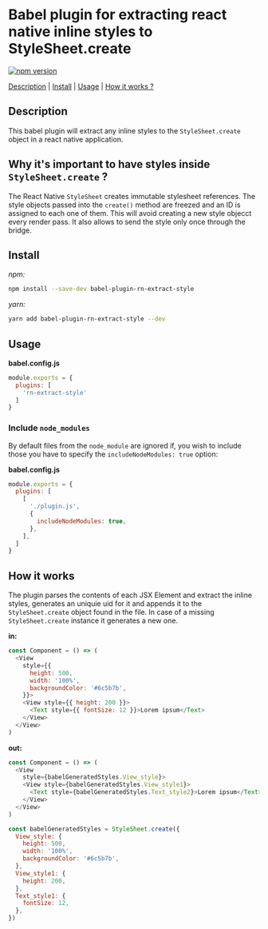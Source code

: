 # Babel plugin for extracting react native inline styles to StyleSheet.create

[![npm version](https://img.shields.io/npm/v/babel-plugin-rn-extract-style.svg?style=flat-square)](https://www.npmjs.com/package/babel-plugin-rn-extract-style)

[Description](#description) | [Install](#install) | [Usage](#usage) | [How it works ?](#how-it-works)

## Description

This babel plugin will extract any inline styles to the `StyleSheet.create` object in a react native application.

## Why it's important to have styles inside `StyleSheet.create` ?

The React Native `StyleSheet` creates immutable stylesheet references.
The style objects passed into the `create()` method are freezed and an ID is assigned to each one of them.
This will avoid creating a new style objecct every render pass.
It also allows to send the style only once through the bridge.

## Install

<i>npm:</i>

```sh
npm install --save-dev babel-plugin-rn-extract-style
```

<i>yarn:</i>

```sh
yarn add babel-plugin-rn-extract-style --dev
```

## Usage

<b>babel.config.js</b>
```js
module.exports = {
  plugins: [
    'rn-extract-style'
  ]
}
```

### Include `node_modules`

By default files from the `node_module` are ignored if, you wish to include those you have to specify the `includeNodeModules: true` option:

<b>babel.config.js</b>
```js
module.exports = {
  plugins: [
    [
      './plugin.js',
      {
        includeNodeModules: true,
      },
    ],
  ]
}
```

## How it works

The plugin parses the contents of each JSX Element and extract the inline styles, generates an uniquie uid for it and appends it to the `StyleSheet.create` object found in the file. In case of a missing `StyleSheet.create` instance it generates a new one.

<b>in:</b>
```javascript
const Component = () => (
  <View
    style={{
      height: 500,
      width: '100%',
      backgroundColor: '#6c5b7b',
    }}>
    <View style={{ height: 200 }}>
      <Text style={{ fontSize: 12 }}>Lorem ipsum</Text>
    </View>
  </View>
)
```
<b>out:</b>
```javascript
const Component = () => (
  <View
    style={babelGeneratedStyles.View_style}>
    <View style={babelGeneratedStyles.View_style1}>
      <Text style={babelGeneratedStyles.Text_style2}>Lorem ipsum</Text>
    </View>
  </View>
)

const babelGeneratedStyles = StyleSheet.create({
  View_style: {
    height: 500,
    width: '100%',
    backgroundColor: '#6c5b7b',
  },
  View_style1: {
    height: 200,
  },
  Text_style1: {
    fontSize: 12,
  },
})
```
